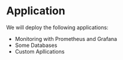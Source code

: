 # Application

We will deploy the following applications:

- Monitoring with Prometheus and Grafana
- Some Databases
- Custom Apllications
